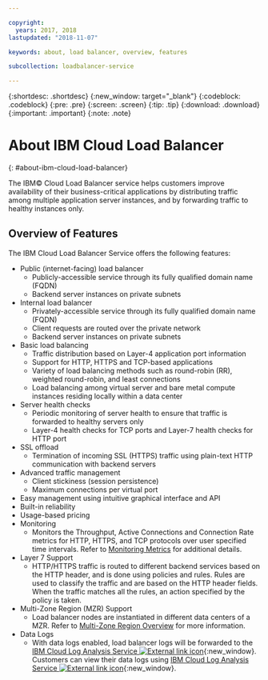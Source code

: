 ```yaml
---

copyright:
  years: 2017, 2018
lastupdated: "2018-11-07"

keywords: about, load balancer, overview, features

subcollection: loadbalancer-service

---
```


{:shortdesc: .shortdesc}
{:new_window: target="_blank"}
{:codeblock: .codeblock}
{:pre: .pre}
{:screen: .screen}
{:tip: .tip}
{:download: .download}
{:important: .important}
{:note: .note}

# About IBM Cloud Load Balancer
{: #about-ibm-cloud-load-balancer}

The IBM© Cloud Load Balancer service helps customers improve availability of their business-critical applications by distributing traffic among multiple application server instances, and by forwarding traffic to healthy instances only.

## Overview of Features
The IBM Cloud Load Balancer Service offers the following features:

* Public (internet-facing) load balancer
	* Publicly-accessible service through its fully qualified domain name (FQDN)
	* Backend server instances on private subnets
* Internal load balancer
	* Privately-accessible service through its fully qualified domain name (FQDN)
	* Client requests are routed over the private network
	* Backend server instances on private subnets
* Basic load balancing
	* Traffic distribution based on Layer-4 application port information
	* Support for HTTP, HTTPS and TCP-based applications
	* Variety of load balancing methods such as round-robin (RR), weighted round-robin, and least connections
	* Load balancing among virtual server and bare metal compute instances residing locally within a data center
* Server health checks
	* Periodic monitoring of server health to ensure that traffic is forwarded to healthy servers only
	* Layer-4 health checks for TCP ports and Layer-7 health checks for HTTP port
* SSL offload
	* Termination of incoming SSL (HTTPS) traffic using plain-text HTTP communication with backend servers
* Advanced traffic management
	* Client stickiness (session persistence)
	* Maximum connections per virtual port
* Easy management using intuitive graphical interface and API
* Built-in reliability
* Usage-based pricing
* Monitoring
    * Monitors the Throughput, Active Connections and Connection Rate metrics for HTTP, HTTPS, and TCP protocols over user specified time intervals. Refer to [Monitoring Metrics](/docs/infrastructure/loadbalancer-service?topic=loadbalancer-service-monitoring-metrics-with-ibm-cloud-load-balancer) for additional details.
* Layer 7 Support
    * HTTP/HTTPS traffic is routed to different backend services based on the HTTP header, and is done using policies and rules. Rules are used to classify the traffic and are based on the HTTP header fields. When the traffic matches all the rules, an action specified by the policy is taken.
* Multi-Zone Region (MZR) Support
    * Load balancer nodes are instantiated in different data centers of a MZR. Refer to [Multi-Zone Region Overview](/docs/infrastructure/loadbalancer-service?topic=loadbalancer-service-multi-zone-region-mzr-overview) for more information.
* Data Logs
    * With data logs enabled, load balancer logs will be forwarded to the [IBM Cloud Log Analysis Service ![External link icon](../../icons/launch-glyph.svg "External link icon")](https://console.bluemix.net/catalog/services/log-analysis){:new_window}. Customers can view their data logs using [IBM Cloud Log Analysis Service ![External link icon](../../icons/launch-glyph.svg "External link icon")](https://console.bluemix.net/catalog/services/log-analysis){:new_window}.
